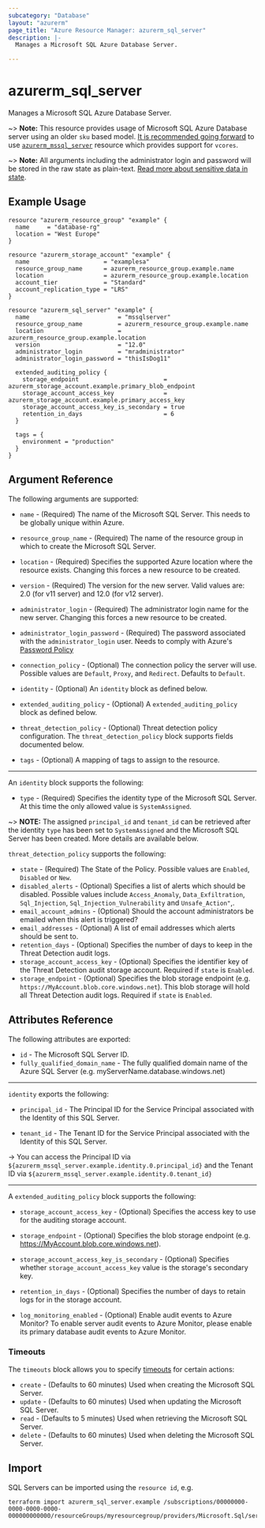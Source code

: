 ```yaml
---
subcategory: "Database"
layout: "azurerm"
page_title: "Azure Resource Manager: azurerm_sql_server"
description: |-
  Manages a Microsoft SQL Azure Database Server.

---
```


# azurerm_sql_server

Manages a Microsoft SQL Azure Database Server.

~> **Note:** This resource provides usage of Microsoft SQL Azure Database server using an older `sku` based model. [It is recommended going forward](https://github.com/hashicorp/terraform-provider-azurerm/issues/10217#issuecomment-762036693) to use [`azurerm_mssql_server`](https://registry.terraform.io/providers/hashicorp/azurerm/latest/docs/resources/mssql_server) resource which provides support for `vcores`.

~> **Note:** All arguments including the administrator login and password will be stored in the raw state as plain-text.
[Read more about sensitive data in state](/docs/state/sensitive-data.html).

## Example Usage

```hcl
resource "azurerm_resource_group" "example" {
  name     = "database-rg"
  location = "West Europe"
}

resource "azurerm_storage_account" "example" {
  name                     = "examplesa"
  resource_group_name      = azurerm_resource_group.example.name
  location                 = azurerm_resource_group.example.location
  account_tier             = "Standard"
  account_replication_type = "LRS"
}

resource "azurerm_sql_server" "example" {
  name                         = "mssqlserver"
  resource_group_name          = azurerm_resource_group.example.name
  location                     = azurerm_resource_group.example.location
  version                      = "12.0"
  administrator_login          = "mradministrator"
  administrator_login_password = "thisIsDog11"

  extended_auditing_policy {
    storage_endpoint                        = azurerm_storage_account.example.primary_blob_endpoint
    storage_account_access_key              = azurerm_storage_account.example.primary_access_key
    storage_account_access_key_is_secondary = true
    retention_in_days                       = 6
  }

  tags = {
    environment = "production"
  }
}
```

## Argument Reference

The following arguments are supported:

* `name` - (Required) The name of the Microsoft SQL Server. This needs to be globally unique within Azure.

* `resource_group_name` - (Required) The name of the resource group in which to create the Microsoft SQL Server.

* `location` - (Required) Specifies the supported Azure location where the resource exists. Changing this forces a new resource to be created.

* `version` - (Required) The version for the new server. Valid values are: 2.0 (for v11 server) and 12.0 (for v12 server).

* `administrator_login` - (Required) The administrator login name for the new server. Changing this forces a new resource to be created.

* `administrator_login_password` - (Required) The password associated with the `administrator_login` user. Needs to comply with Azure's [Password Policy](https://msdn.microsoft.com/library/ms161959.aspx)

* `connection_policy` - (Optional) The connection policy the server will use. Possible values are `Default`, `Proxy`, and `Redirect`. Defaults to `Default`.

* `identity` - (Optional) An `identity` block as defined below.

* `extended_auditing_policy` - (Optional) A `extended_auditing_policy` block as defined below.

* `threat_detection_policy` - (Optional) Threat detection policy configuration. The `threat_detection_policy` block supports fields documented below.

* `tags` - (Optional) A mapping of tags to assign to the resource.

---

An `identity` block supports the following:

* `type` - (Required) Specifies the identity type of the Microsoft SQL Server. At this time the only allowed value is `SystemAssigned`.

~> **NOTE:** The assigned `principal_id` and `tenant_id` can be retrieved after the identity `type` has been set to `SystemAssigned` and the Microsoft SQL Server has been created. More details are available below.

`threat_detection_policy` supports the following:

* `state` - (Required) The State of the Policy. Possible values are `Enabled`, `Disabled` or `New`.
* `disabled_alerts` - (Optional) Specifies a list of alerts which should be disabled. Possible values include `Access_Anomaly`, `Data_Exfiltration`, `Sql_Injection`, `Sql_Injection_Vulnerability` and `Unsafe_Action"`,.
* `email_account_admins` - (Optional) Should the account administrators be emailed when this alert is triggered?
* `email_addresses` - (Optional) A list of email addresses which alerts should be sent to.
* `retention_days` - (Optional) Specifies the number of days to keep in the Threat Detection audit logs.
* `storage_account_access_key` - (Optional) Specifies the identifier key of the Threat Detection audit storage account. Required if `state` is `Enabled`.
* `storage_endpoint` - (Optional) Specifies the blob storage endpoint (e.g. `https://MyAccount.blob.core.windows.net`). This blob storage will hold all Threat Detection audit logs. Required if `state` is `Enabled`.

## Attributes Reference

The following attributes are exported:

* `id` - The Microsoft SQL Server ID.
* `fully_qualified_domain_name` - The fully qualified domain name of the Azure SQL Server (e.g. myServerName.database.windows.net)

---

`identity` exports the following:

* `principal_id` - The Principal ID for the Service Principal associated with the Identity of this SQL Server.

* `tenant_id` - The Tenant ID for the Service Principal associated with the Identity of this SQL Server.

-> You can access the Principal ID via `${azurerm_mssql_server.example.identity.0.principal_id}` and the Tenant ID via `${azurerm_mssql_server.example.identity.0.tenant_id}`

---

A `extended_auditing_policy` block supports the following:

* `storage_account_access_key` - (Optional)  Specifies the access key to use for the auditing storage account.

* `storage_endpoint` - (Optional) Specifies the blob storage endpoint (e.g. https://MyAccount.blob.core.windows.net).

* `storage_account_access_key_is_secondary` - (Optional) Specifies whether `storage_account_access_key` value is the storage's secondary key.

* `retention_in_days` - (Optional) Specifies the number of days to retain logs for in the storage account.

* `log_monitoring_enabled` - (Optional) Enable audit events to Azure Monitor? To enable server audit events to Azure Monitor, please enable its primary database audit events to Azure Monitor.

### Timeouts

The `timeouts` block allows you to specify [timeouts](https://www.terraform.io/docs/configuration/resources.html#timeouts) for certain actions:

* `create` - (Defaults to 60 minutes) Used when creating the Microsoft SQL Server.
* `update` - (Defaults to 60 minutes) Used when updating the Microsoft SQL Server.
* `read` - (Defaults to 5 minutes) Used when retrieving the Microsoft SQL Server.
* `delete` - (Defaults to 60 minutes) Used when deleting the Microsoft SQL Server.

## Import

SQL Servers can be imported using the `resource id`, e.g.

```shell
terraform import azurerm_sql_server.example /subscriptions/00000000-0000-0000-0000-000000000000/resourceGroups/myresourcegroup/providers/Microsoft.Sql/servers/myserver
```
